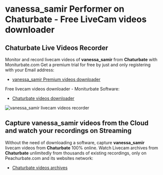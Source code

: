# vanessa_samir Performer on Chaturbate - Free LiveCam videos downloader

## Chaturbate Live Videos Recorder

Monitor and record livecam videos of **vanessa_samir** from **Chaturbate** with Moniturbate.com
Get a premium trial for free by just and only registering with your Email address:
* [vanessa_samir Premium videos downloader](https://moniturbate.com/request-demo-licence-key.html)

Free livecam videos downloader - Moniturbate Software:
* [Chaturbate videos downloader](https://moniturbate.com/moniturbate-download-software.html)

![vanessa_samir livecam videos recorder](https://peachurnet.com/templates/moniturbate-software.png)


## Capture vanessa_samir videos from the Cloud and watch your recordings on Streaming

Without the need of downloading a software, capture **vanessa_samir** livecam videos from **Chaturbate** 100% online.
Watch Livecam archives from **Chaturbate** unlimitedly from thousands of existing recordings, only on Peachurbate.com and its websites network:
* [Chaturbate videos archives](https://peachurnet.com/)